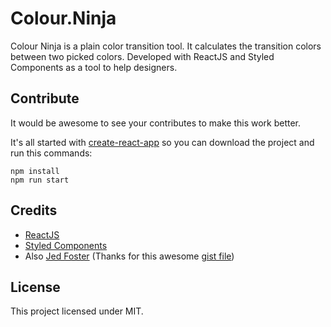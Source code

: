# Colour.Ninja

Colour Ninja is a plain color transition tool. It calculates the transition colors between two picked colors. Developed with ReactJS and Styled Components as a tool to help designers.

## Contribute

It would be awesome to see your contributes to make this work better.

It's all started with [create-react-app](https://github.com/facebook/create-react-app) so you can download the project and run this commands:

```
npm install
npm run start
```

## Credits

* [ReactJS](https://reactjs.org/)
* [Styled Components](https://www.styled-components.com/)
* Also [Jed Foster](https://github.com/jedfoster/) (Thanks for this awesome [gist file](https://gist.github.com/jedfoster/7939513))


## License

This project licensed under MIT.